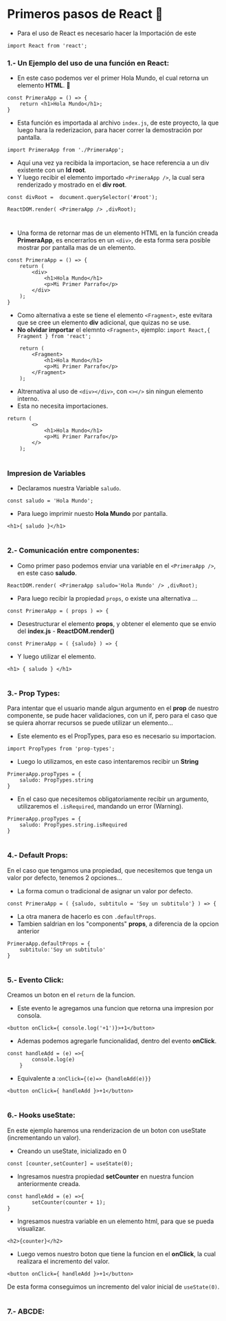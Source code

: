 # Primeros pasos de React 👣

* Para el uso de React es necesario hacer la Importación de este
````
import React from 'react';
````
### 1.- Un Ejemplo del uso de una función en React:
* En este caso podemos ver el primer Hola Mundo, el cual retorna un elemento **HTML**. 👋
````
const PrimeraApp = () => {
    return <h1>Hola Mundo</h1>;
}
````
* Esta función es importada al archivo `index.js`, de este proyecto, la que luego hara la rederizacion, para hacer correr la demostración por pantalla.
````
import PrimeraApp from './PrimeraApp';
````
* Aquí una vez ya recibida la importacion, se hace referencia a un div existente con un **Id root**.
* Y luego recibir el elemento importado `<PrimeraApp />`, la cual sera renderizado y mostrado en el **div root**.
````
const divRoot =  document.querySelector('#root');

ReactDOM.render( <PrimeraApp /> ,divRoot);
````
#
* Una forma de retornar mas de un elemento HTML en la función creada **PrimeraApp**, es encerrarlos en un `<div>`, de esta forma sera posible mostrar por pantalla mas de un elemento.
````
const PrimeraApp = () => {
    return (
        <div>
            <h1>Hola Mundo</h1>
            <p>Mi Primer Parrafo</p>
        </div>
    );
}
````

* Como alternativa a este se tiene el elemento `<Fragment>`, este evitara que se cree un elemento **div** adicional, que quizas no se use.
* **No olvidar importar** el elemnto `<Fragment>`, ejemplo: `import React,{ Fragment } from 'react';`

````
    return (
        <Fragment>
            <h1>Hola Mundo</h1>
            <p>Mi Primer Parrafo</p>
        </Fragment>
    );
````
* Altrernativa al uso de `<div></div>`, con `<></>` sin ningun elemento interno.
* Esta no necesita importaciones.
````
return (
        <>
            <h1>Hola Mundo</h1>
            <p>Mi Primer Parrafo</p>
        </>
    );
````
#
### Impresion de Variables
* Declaramos nuestra Variable `saludo`.
````
const saludo = 'Hola Mundo';
````
* Para luego imprimir nuesto **Hola Mundo** por pantalla.
````
<h1>{ saludo }</h1>
````
#
### 2.- Comunicación entre componentes:
* Como primer paso podemos enviar una variable en el `<PrimeraApp />`, en este caso **saludo**.
````
ReactDOM.render( <PrimeraApp saludo='Hola Mundo' /> ,divRoot);
````
* Para luego recibir la propiedad `props`, o existe una alternativa ...
````
const PrimeraApp = ( props ) => {
````
* Desestructurar el elemento **props**, y obtener el elemento que se envio del **index.js** - **ReactDOM.render()**
````
const PrimeraApp = ( {saludo} ) => {
````
* Y luego utilizar el elemento.
````
<h1> { saludo } </h1>
````
#
### 3.- Prop Types:
Para intentar que el usuario mande algun argumento en el **prop** de nuestro componente, se pude hacer validaciones, con un if, pero para el caso que se quiera ahorrar recursos se puede utilizar un elemento...
* Este elemento es el PropTypes, para eso es necesario su importacion.
````
import PropTypes from 'prop-types';
````
* Luego lo utilizamos, en este caso intentaremos recibir un **String**
````
PrimeraApp.propTypes = {
    saludo: PropTypes.string
}
````
* En el caso que necesitemos obligatoriamente recibir un argumento, utilizaremos el `.isRequired`, mandando un error (Warning).
````
PrimeraApp.propTypes = {
    saludo: PropTypes.string.isRequired
}
````
#
### 4.- Default Props:
En el caso que tengamos una propiedad, que necesitemos que tenga un valor por defecto, tenemos 2 opciones...
* La forma comun o tradicional de asignar un valor por defecto.
````
const PrimeraApp = ( {saludo, subtitulo = 'Soy un subtitulo'} ) => {
````
* La otra manera de hacerlo es con `.defaultProps`.
* Tambien saldrian en los "components" **props**, a diferencia de la opcion anterior
````
PrimeraApp.defaultProps = {
    subtitulo:'Soy un subtitulo'
}
````
#
### 5.- Evento Click:
Creamos un boton en el `return` de la funcion.
* Este evento le agregamos una funcion que retorna una impresion por consola.
````
<button onClick={ console.log('+1')}>+1</button>
````
* Ademas podemos agregarle funcionalidad, dentro del evento **onClick**.
````
const handleAdd = (e) =>{
        console.log(e)
    }
````
* Equivalente a :`onClick={(e)=> {handleAdd(e)}}`
````
<button onClick={ handleAdd }>+1</button>
````
#
### 6.- Hooks useState:
En este ejemplo haremos una renderizacion de un boton con useState (incrementando un valor).
- Creando un useState, inicializado en 0
````
const [counter,setCounter] = useState(0);
````
- Ingresamos nuestra propiedad __setCounter__ en nuestra funcion anteriormente creada.
````
const handleAdd = (e) =>{
        setCounter(counter + 1);
}
````
- Ingresamos nuestra variable en un elemento html, para que se pueda visualizar.
````
<h2>{counter}</h2>
````
- Luego vemos nuestro boton que tiene la funcion en el __onClick__, la cual realizara el incremento del valor.
````
<button onClick={ handleAdd }>+1</button>
````
De esta forma conseguimos un incremento del valor inicial de `useState(0)`.
#
### 7.- ABCDE:
